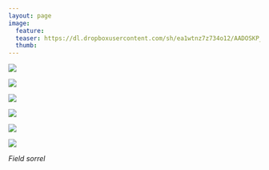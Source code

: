 ```yaml
---
layout: page
image:
  feature:
  teaser: https://dl.dropboxusercontent.com/sh/ea1wtnz7z734o12/AADOSKP_lJ9s-N7z6ZlR2_Iha/luontokuvat/syksy/DSC35715-245px.jpg
  thumb:
---
```


[![](https://dl.dropboxusercontent.com/sh/ea1wtnz7z734o12/AAAyqbRjtnZh5vBZhLkQQKXGa/luontokuvat/syksy/DSC34825-800px.jpg)](https://dl.dropboxusercontent.com/sh/ea1wtnz7z734o12/AACvnxHF4g5_sV7nQV2mCmlNa/luontokuvat/syksy/DSC34825.jpg)

[![](https://dl.dropboxusercontent.com/sh/ea1wtnz7z734o12/AAD20_cHRlrPysuzFYJd6IjVa/luontokuvat/syksy/DSC34827-800px.jpg)](https://dl.dropboxusercontent.com/sh/ea1wtnz7z734o12/AADbsVchO8C9oERFS8_K8k1Wa/luontokuvat/syksy/DSC34827.jpg)

[![](https://dl.dropboxusercontent.com/sh/ea1wtnz7z734o12/AABbiHVG4MCq33AUwTTh2IgKa/luontokuvat/syksy/DSC34830-800px.jpg)](https://dl.dropboxusercontent.com/sh/ea1wtnz7z734o12/AAA4HjTPKrAw-jRQ88Ya2IL1a/luontokuvat/syksy/DSC34830.jpg)

[![](https://dl.dropboxusercontent.com/sh/ea1wtnz7z734o12/AACo5evi9BsjyKg8jCtsbU9Wa/luontokuvat/syksy/DSC35715-800px.jpg)](https://dl.dropboxusercontent.com/sh/ea1wtnz7z734o12/AABwl_0IEp9gLGG6vG1j9Ua6a/luontokuvat/syksy/DSC35715.jpg)

[![](https://dl.dropboxusercontent.com/sh/ea1wtnz7z734o12/AADGzGJyWkwygI48bvJ0R5Zza/luontokuvat/syksy/DSC35723-800px.jpg)](https://dl.dropboxusercontent.com/sh/ea1wtnz7z734o12/AABxxS5vOGzeWhrZm-bpeJowa/luontokuvat/syksy/DSC35723.jpg)

[![](https://dl.dropboxusercontent.com/sh/ea1wtnz7z734o12/AAAEVN5-HNyL7uRV2CcPTnaXa/luontokuvat/syksy/DSC35742-800px.jpg)](https://dl.dropboxusercontent.com/sh/ea1wtnz7z734o12/AADvgXj6OiVR-F7FpS0gHIR_a/luontokuvat/syksy/DSC35742.jpg)

*Field sorrel*
